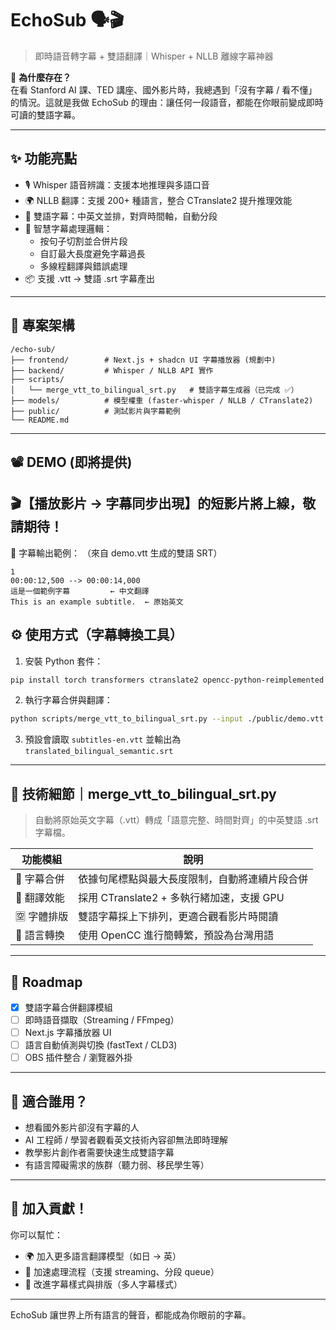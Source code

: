 # EchoSub 🗣️🎬  
> 即時語音轉字幕 + 雙語翻譯｜Whisper + NLLB 離線字幕神器

🎯 **為什麼存在？**  
在看 Stanford AI 課、TED 講座、國外影片時，我總遇到「沒有字幕 / 看不懂」的情況。這就是我做 EchoSub 的理由：讓任何一段語音，都能在你眼前變成即時可讀的雙語字幕。

---

## ✨ 功能亮點

- 🎙 Whisper 語音辨識：支援本地推理與多語口音
- 🌍 NLLB 翻譯：支援 200+ 種語言，整合 CTranslate2 提升推理效能
- 💬 雙語字幕：中英文並排，對齊時間軸，自動分段
- 🧠 智慧字幕處理邏輯：
  - 按句子切割並合併片段
  - 自訂最大長度避免字幕過長
  - 多線程翻譯與錯誤處理
- 📦 支援 .vtt → 雙語 .srt 字幕產出

---

## 📂 專案架構

```
/echo-sub/
├── frontend/        # Next.js + shadcn UI 字幕播放器 (規劃中)
├── backend/         # Whisper / NLLB API 實作
├── scripts/
│   └── merge_vtt_to_bilingual_srt.py   # 雙語字幕生成器（已完成 ✅）
├── models/          # 模型權重 (faster-whisper / NLLB / CTranslate2)
├── public/          # 測試影片與字幕範例
└── README.md
```

---

## 📽️ DEMO (即將提供)
🎬【播放影片 → 字幕同步出現】的短影片將上線，敬請期待！
---

🧾 字幕輸出範例：
（來自 demo.vtt 生成的雙語 SRT）
```
1
00:00:12,500 --> 00:00:14,000
這是一個範例字幕         ← 中文翻譯
This is an example subtitle.  ← 原始英文

```

## ⚙️ 使用方式（字幕轉換工具）

1. 安裝 Python 套件：
```bash
pip install torch transformers ctranslate2 opencc-python-reimplemented
```

2. 執行字幕合併與翻譯：
```bash
python scripts/merge_vtt_to_bilingual_srt.py --input ./public/demo.vtt --output ./public/demo.srt
```

3. 預設會讀取 `subtitles-en.vtt` 並輸出為 `translated_bilingual_semantic.srt`

---

## 🔬 技術細節｜merge_vtt_to_bilingual_srt.py

> 自動將原始英文字幕（.vtt）轉成「語意完整、時間對齊」的中英雙語 .srt 字幕檔。

| 功能模組 | 說明 |
|----------|------|
| 📌 字幕合併 | 依據句尾標點與最大長度限制，自動將連續片段合併 |
| 🧠 翻譯效能 | 採用 CTranslate2 + 多執行緒加速，支援 GPU |
| 🈳 字體排版 | 雙語字幕採上下排列，更適合觀看影片時閱讀 |
| 🔁 語言轉換 | 使用 OpenCC 進行簡轉繁，預設為台灣用語 |

---

## 🧱 Roadmap

- [x] 雙語字幕合併翻譯模組
- [ ] 即時語音擷取（Streaming / FFmpeg）
- [ ] Next.js 字幕播放器 UI
- [ ] 語言自動偵測與切換 (fastText / CLD3)
- [ ] OBS 插件整合 / 瀏覽器外掛

---

## 👀 適合誰用？

- 想看國外影片卻沒有字幕的人
- AI 工程師 / 學習者觀看英文技術內容卻無法即時理解
- 教學影片創作者需要快速生成雙語字幕
- 有語言障礙需求的族群（聽力弱、移民學生等）

---

## 🤝 加入貢獻！

你可以幫忙：

- 🌍 加入更多語言翻譯模型（如日 → 英）
- 🚀 加速處理流程（支援 streaming、分段 queue）
- 🧪 改進字幕樣式與排版（多人字幕樣式）

---

EchoSub 讓世界上所有語言的聲音，都能成為你眼前的字幕。


